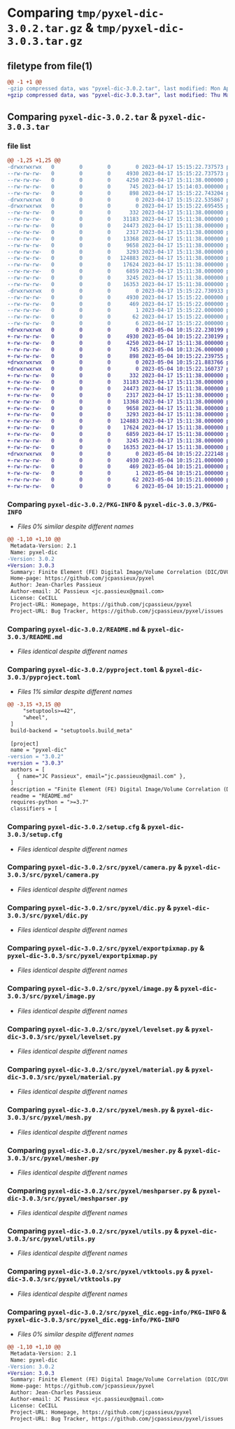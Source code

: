 # Comparing `tmp/pyxel-dic-3.0.2.tar.gz` & `tmp/pyxel-dic-3.0.3.tar.gz`

## filetype from file(1)

```diff
@@ -1 +1 @@
-gzip compressed data, was "pyxel-dic-3.0.2.tar", last modified: Mon Apr 17 15:15:22 2023, max compression
+gzip compressed data, was "pyxel-dic-3.0.3.tar", last modified: Thu May  4 10:15:22 2023, max compression
```

## Comparing `pyxel-dic-3.0.2.tar` & `pyxel-dic-3.0.3.tar`

### file list

```diff
@@ -1,25 +1,25 @@
-drwxrwxrwx   0        0        0        0 2023-04-17 15:15:22.737573 pyxel-dic-3.0.2/
--rw-rw-rw-   0        0        0     4930 2023-04-17 15:15:22.737573 pyxel-dic-3.0.2/PKG-INFO
--rw-rw-rw-   0        0        0     4250 2023-04-17 15:11:38.000000 pyxel-dic-3.0.2/README.md
--rw-rw-rw-   0        0        0      745 2023-04-17 15:14:03.000000 pyxel-dic-3.0.2/pyproject.toml
--rw-rw-rw-   0        0        0      898 2023-04-17 15:15:22.743204 pyxel-dic-3.0.2/setup.cfg
-drwxrwxrwx   0        0        0        0 2023-04-17 15:15:22.535867 pyxel-dic-3.0.2/src/
-drwxrwxrwx   0        0        0        0 2023-04-17 15:15:22.695455 pyxel-dic-3.0.2/src/pyxel/
--rw-rw-rw-   0        0        0      332 2023-04-17 15:11:38.000000 pyxel-dic-3.0.2/src/pyxel/__init__.py
--rw-rw-rw-   0        0        0    31183 2023-04-17 15:11:38.000000 pyxel-dic-3.0.2/src/pyxel/camera.py
--rw-rw-rw-   0        0        0    24473 2023-04-17 15:11:38.000000 pyxel-dic-3.0.2/src/pyxel/dic.py
--rw-rw-rw-   0        0        0     2317 2023-04-17 15:11:38.000000 pyxel-dic-3.0.2/src/pyxel/exportpixmap.py
--rw-rw-rw-   0        0        0    13368 2023-04-17 15:11:38.000000 pyxel-dic-3.0.2/src/pyxel/image.py
--rw-rw-rw-   0        0        0     9658 2023-04-17 15:11:38.000000 pyxel-dic-3.0.2/src/pyxel/levelset.py
--rw-rw-rw-   0        0        0     3293 2023-04-17 15:11:38.000000 pyxel-dic-3.0.2/src/pyxel/material.py
--rw-rw-rw-   0        0        0   124883 2023-04-17 15:11:38.000000 pyxel-dic-3.0.2/src/pyxel/mesh.py
--rw-rw-rw-   0        0        0    17624 2023-04-17 15:11:38.000000 pyxel-dic-3.0.2/src/pyxel/mesher.py
--rw-rw-rw-   0        0        0     6859 2023-04-17 15:11:38.000000 pyxel-dic-3.0.2/src/pyxel/meshparser.py
--rw-rw-rw-   0        0        0     3245 2023-04-17 15:11:38.000000 pyxel-dic-3.0.2/src/pyxel/utils.py
--rw-rw-rw-   0        0        0    16353 2023-04-17 15:11:38.000000 pyxel-dic-3.0.2/src/pyxel/vtktools.py
-drwxrwxrwx   0        0        0        0 2023-04-17 15:15:22.730933 pyxel-dic-3.0.2/src/pyxel_dic.egg-info/
--rw-rw-rw-   0        0        0     4930 2023-04-17 15:15:22.000000 pyxel-dic-3.0.2/src/pyxel_dic.egg-info/PKG-INFO
--rw-rw-rw-   0        0        0      469 2023-04-17 15:15:22.000000 pyxel-dic-3.0.2/src/pyxel_dic.egg-info/SOURCES.txt
--rw-rw-rw-   0        0        0        1 2023-04-17 15:15:22.000000 pyxel-dic-3.0.2/src/pyxel_dic.egg-info/dependency_links.txt
--rw-rw-rw-   0        0        0       62 2023-04-17 15:15:22.000000 pyxel-dic-3.0.2/src/pyxel_dic.egg-info/requires.txt
--rw-rw-rw-   0        0        0        6 2023-04-17 15:15:22.000000 pyxel-dic-3.0.2/src/pyxel_dic.egg-info/top_level.txt
+drwxrwxrwx   0        0        0        0 2023-05-04 10:15:22.230199 pyxel-dic-3.0.3/
+-rw-rw-rw-   0        0        0     4930 2023-05-04 10:15:22.230199 pyxel-dic-3.0.3/PKG-INFO
+-rw-rw-rw-   0        0        0     4250 2023-04-17 15:11:38.000000 pyxel-dic-3.0.3/README.md
+-rw-rw-rw-   0        0        0      745 2023-05-04 10:13:26.000000 pyxel-dic-3.0.3/pyproject.toml
+-rw-rw-rw-   0        0        0      898 2023-05-04 10:15:22.239755 pyxel-dic-3.0.3/setup.cfg
+drwxrwxrwx   0        0        0        0 2023-05-04 10:15:21.883766 pyxel-dic-3.0.3/src/
+drwxrwxrwx   0        0        0        0 2023-05-04 10:15:22.160737 pyxel-dic-3.0.3/src/pyxel/
+-rw-rw-rw-   0        0        0      332 2023-04-17 15:11:38.000000 pyxel-dic-3.0.3/src/pyxel/__init__.py
+-rw-rw-rw-   0        0        0    31183 2023-04-17 15:11:38.000000 pyxel-dic-3.0.3/src/pyxel/camera.py
+-rw-rw-rw-   0        0        0    24473 2023-04-17 15:11:38.000000 pyxel-dic-3.0.3/src/pyxel/dic.py
+-rw-rw-rw-   0        0        0     2317 2023-04-17 15:11:38.000000 pyxel-dic-3.0.3/src/pyxel/exportpixmap.py
+-rw-rw-rw-   0        0        0    13368 2023-04-17 15:11:38.000000 pyxel-dic-3.0.3/src/pyxel/image.py
+-rw-rw-rw-   0        0        0     9658 2023-04-17 15:11:38.000000 pyxel-dic-3.0.3/src/pyxel/levelset.py
+-rw-rw-rw-   0        0        0     3293 2023-04-17 15:11:38.000000 pyxel-dic-3.0.3/src/pyxel/material.py
+-rw-rw-rw-   0        0        0   124883 2023-04-17 15:11:38.000000 pyxel-dic-3.0.3/src/pyxel/mesh.py
+-rw-rw-rw-   0        0        0    17624 2023-04-17 15:11:38.000000 pyxel-dic-3.0.3/src/pyxel/mesher.py
+-rw-rw-rw-   0        0        0     6859 2023-04-17 15:11:38.000000 pyxel-dic-3.0.3/src/pyxel/meshparser.py
+-rw-rw-rw-   0        0        0     3245 2023-04-17 15:11:38.000000 pyxel-dic-3.0.3/src/pyxel/utils.py
+-rw-rw-rw-   0        0        0    16353 2023-04-17 15:11:38.000000 pyxel-dic-3.0.3/src/pyxel/vtktools.py
+drwxrwxrwx   0        0        0        0 2023-05-04 10:15:22.222148 pyxel-dic-3.0.3/src/pyxel_dic.egg-info/
+-rw-rw-rw-   0        0        0     4930 2023-05-04 10:15:21.000000 pyxel-dic-3.0.3/src/pyxel_dic.egg-info/PKG-INFO
+-rw-rw-rw-   0        0        0      469 2023-05-04 10:15:21.000000 pyxel-dic-3.0.3/src/pyxel_dic.egg-info/SOURCES.txt
+-rw-rw-rw-   0        0        0        1 2023-05-04 10:15:21.000000 pyxel-dic-3.0.3/src/pyxel_dic.egg-info/dependency_links.txt
+-rw-rw-rw-   0        0        0       62 2023-05-04 10:15:21.000000 pyxel-dic-3.0.3/src/pyxel_dic.egg-info/requires.txt
+-rw-rw-rw-   0        0        0        6 2023-05-04 10:15:21.000000 pyxel-dic-3.0.3/src/pyxel_dic.egg-info/top_level.txt
```

### Comparing `pyxel-dic-3.0.2/PKG-INFO` & `pyxel-dic-3.0.3/PKG-INFO`

 * *Files 0% similar despite different names*

```diff
@@ -1,10 +1,10 @@
 Metadata-Version: 2.1
 Name: pyxel-dic
-Version: 3.0.2
+Version: 3.0.3
 Summary: Finite Element (FE) Digital Image/Volume Correlation (DIC/DVC) library for experimental mechanics
 Home-page: https://github.com/jcpassieux/pyxel
 Author: Jean-Charles Passieux
 Author-email: JC Passieux <jc.passieux@gmail.com>
 License: CeCILL
 Project-URL: Homepage, https://github.com/jcpassieux/pyxel
 Project-URL: Bug Tracker, https://github.com/jcpassieux/pyxel/issues
```

### Comparing `pyxel-dic-3.0.2/README.md` & `pyxel-dic-3.0.3/README.md`

 * *Files identical despite different names*

### Comparing `pyxel-dic-3.0.2/pyproject.toml` & `pyxel-dic-3.0.3/pyproject.toml`

 * *Files 1% similar despite different names*

```diff
@@ -3,15 +3,15 @@
     "setuptools>=42",
     "wheel",
 ]
 build-backend = "setuptools.build_meta"
 
 [project]
 name = "pyxel-dic"
-version = "3.0.2"
+version = "3.0.3"
 authors = [
   { name="JC Passieux", email="jc.passieux@gmail.com" },
 ]
 description = "Finite Element (FE) Digital Image/Volume Correlation (DIC/DVC) library for experimental mechanics"
 readme = "README.md"
 requires-python = ">=3.7"
 classifiers = [
```

### Comparing `pyxel-dic-3.0.2/setup.cfg` & `pyxel-dic-3.0.3/setup.cfg`

 * *Files identical despite different names*

### Comparing `pyxel-dic-3.0.2/src/pyxel/camera.py` & `pyxel-dic-3.0.3/src/pyxel/camera.py`

 * *Files identical despite different names*

### Comparing `pyxel-dic-3.0.2/src/pyxel/dic.py` & `pyxel-dic-3.0.3/src/pyxel/dic.py`

 * *Files identical despite different names*

### Comparing `pyxel-dic-3.0.2/src/pyxel/exportpixmap.py` & `pyxel-dic-3.0.3/src/pyxel/exportpixmap.py`

 * *Files identical despite different names*

### Comparing `pyxel-dic-3.0.2/src/pyxel/image.py` & `pyxel-dic-3.0.3/src/pyxel/image.py`

 * *Files identical despite different names*

### Comparing `pyxel-dic-3.0.2/src/pyxel/levelset.py` & `pyxel-dic-3.0.3/src/pyxel/levelset.py`

 * *Files identical despite different names*

### Comparing `pyxel-dic-3.0.2/src/pyxel/material.py` & `pyxel-dic-3.0.3/src/pyxel/material.py`

 * *Files identical despite different names*

### Comparing `pyxel-dic-3.0.2/src/pyxel/mesh.py` & `pyxel-dic-3.0.3/src/pyxel/mesh.py`

 * *Files identical despite different names*

### Comparing `pyxel-dic-3.0.2/src/pyxel/mesher.py` & `pyxel-dic-3.0.3/src/pyxel/mesher.py`

 * *Files identical despite different names*

### Comparing `pyxel-dic-3.0.2/src/pyxel/meshparser.py` & `pyxel-dic-3.0.3/src/pyxel/meshparser.py`

 * *Files identical despite different names*

### Comparing `pyxel-dic-3.0.2/src/pyxel/utils.py` & `pyxel-dic-3.0.3/src/pyxel/utils.py`

 * *Files identical despite different names*

### Comparing `pyxel-dic-3.0.2/src/pyxel/vtktools.py` & `pyxel-dic-3.0.3/src/pyxel/vtktools.py`

 * *Files identical despite different names*

### Comparing `pyxel-dic-3.0.2/src/pyxel_dic.egg-info/PKG-INFO` & `pyxel-dic-3.0.3/src/pyxel_dic.egg-info/PKG-INFO`

 * *Files 0% similar despite different names*

```diff
@@ -1,10 +1,10 @@
 Metadata-Version: 2.1
 Name: pyxel-dic
-Version: 3.0.2
+Version: 3.0.3
 Summary: Finite Element (FE) Digital Image/Volume Correlation (DIC/DVC) library for experimental mechanics
 Home-page: https://github.com/jcpassieux/pyxel
 Author: Jean-Charles Passieux
 Author-email: JC Passieux <jc.passieux@gmail.com>
 License: CeCILL
 Project-URL: Homepage, https://github.com/jcpassieux/pyxel
 Project-URL: Bug Tracker, https://github.com/jcpassieux/pyxel/issues
```

